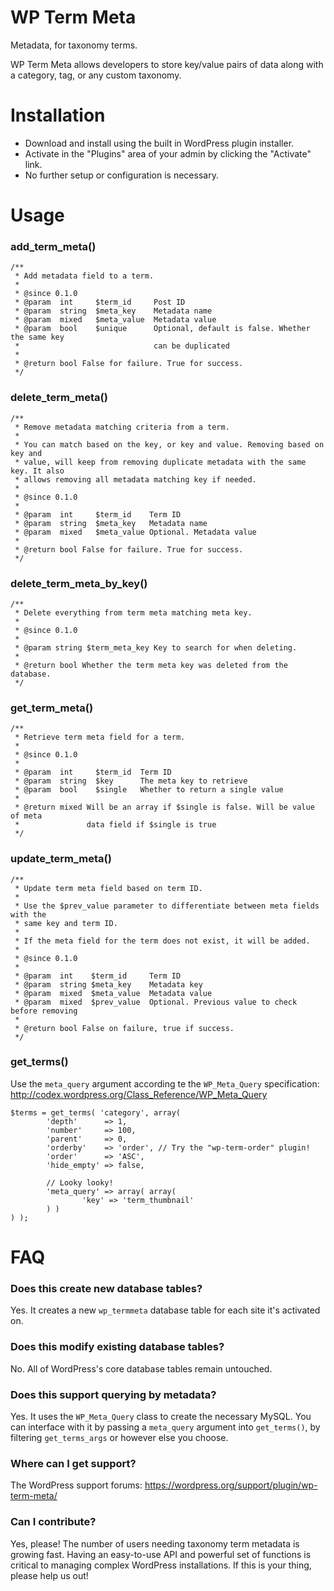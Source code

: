 # WP Term Meta

Metadata, for taxonomy terms.

WP Term Meta allows developers to store key/value pairs of data along with a category, tag, or any custom taxonomy.

# Installation

* Download and install using the built in WordPress plugin installer.
* Activate in the "Plugins" area of your admin by clicking the "Activate" link.
* No further setup or configuration is necessary.

# Usage

### add_term_meta()

```
/**
 * Add metadata field to a term.
 *
 * @since 0.1.0
 * @param  int     $term_id     Post ID
 * @param  string  $meta_key    Metadata name
 * @param  mixed   $meta_value  Metadata value
 * @param  bool    $unique      Optional, default is false. Whether the same key
 *                              can be duplicated
 *
 * @return bool False for failure. True for success.
 */
```

### delete_term_meta()

```
/**
 * Remove metadata matching criteria from a term.
 *
 * You can match based on the key, or key and value. Removing based on key and
 * value, will keep from removing duplicate metadata with the same key. It also
 * allows removing all metadata matching key if needed.
 *
 * @since 0.1.0
 *
 * @param  int     $term_id    Term ID
 * @param  string  $meta_key   Metadata name
 * @param  mixed   $meta_value Optional. Metadata value
 *
 * @return bool False for failure. True for success.
 */
```

### delete_term_meta_by_key()

```
/**
 * Delete everything from term meta matching meta key.
 *
 * @since 0.1.0
 *
 * @param string $term_meta_key Key to search for when deleting.
 *
 * @return bool Whether the term meta key was deleted from the database.
 */
```

### get_term_meta()

```
/**
 * Retrieve term meta field for a term.
 *
 * @since 0.1.0
 *
 * @param  int     $term_id  Term ID
 * @param  string  $key      The meta key to retrieve
 * @param  bool    $single   Whether to return a single value
 *
 * @return mixed Will be an array if $single is false. Will be value of meta
 *               data field if $single is true
 */
```

### update_term_meta()

```
/**
 * Update term meta field based on term ID.
 *
 * Use the $prev_value parameter to differentiate between meta fields with the
 * same key and term ID.
 *
 * If the meta field for the term does not exist, it will be added.
 *
 * @since 0.1.0
 *
 * @param  int    $term_id     Term ID
 * @param  string $meta_key    Metadata key
 * @param  mixed  $meta_value  Metadata value
 * @param  mixed  $prev_value  Optional. Previous value to check before removing
 *
 * @return bool False on failure, true if success.
 */
```

### get_terms()

Use the `meta_query` argument according te the `WP_Meta_Query` specification:
http://codex.wordpress.org/Class_Reference/WP_Meta_Query

```
$terms = get_terms( 'category', array(
        'depth'      => 1,
        'number'     => 100,
        'parent'     => 0,
        'orderby'    => 'order', // Try the "wp-term-order" plugin!
        'order'      => 'ASC',
        'hide_empty' => false,

        // Looky looky!
        'meta_query' => array( array(
                'key' => 'term_thumbnail'
        ) )
) );
```

# FAQ

### Does this create new database tables?

Yes. It creates a new `wp_termmeta` database table for each site it's activated on.

### Does this modify existing database tables?

No. All of WordPress's core database tables remain untouched.

### Does this support querying by metadata?

Yes. It uses the `WP_Meta_Query` class to create the necessary MySQL. You can interface with it by passing a `meta_query` argument into `get_terms()`, by filtering `get_terms_args` or however else you choose.

### Where can I get support?

The WordPress support forums: https://wordpress.org/support/plugin/wp-term-meta/

### Can I contribute?

Yes, please! The number of users needing taxonomy term metadata is growing fast. Having an easy-to-use API and powerful set of functions is critical to managing complex WordPress installations. If this is your thing, please help us out!
